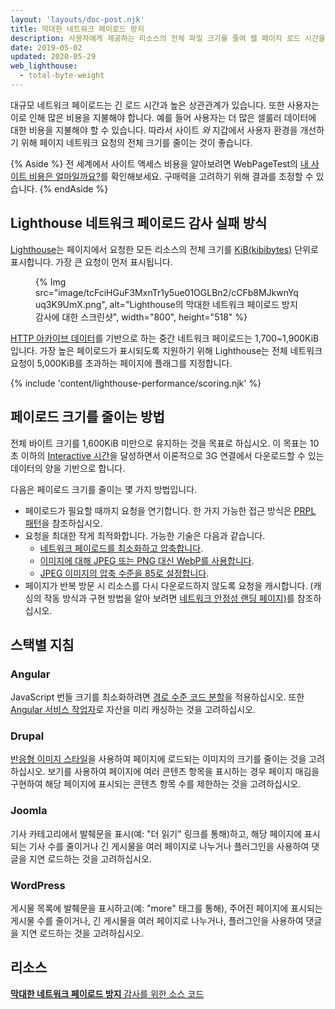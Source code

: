 ```yaml
---
layout: 'layouts/doc-post.njk'
title: 막대한 네트워크 페이로드 방지
description: 사용자에게 제공하는 리소스의 전체 파일 크기를 줄여 웹 페이지 로드 시간을 개선하는 방법에 대해 알아봅니다.
date: 2019-05-02
updated: 2020-05-29
web_lighthouse:
  - total-byte-weight
---
```


대규모 네트워크 페이로드는 긴 로드 시간과 높은 상관관계가 있습니다. 또한 사용자는 이로 인해 많은 비용을 지불해야 합니다. 예를 들어 사용자는 더 많은 셀룰러 데이터에 대한 비용을 지불해야 할 수 있습니다. 따라서 사이트 *와* 지갑에서 사용자 환경을 개선하기 위해 페이지 네트워크 요청의 전체 크기를 줄이는 것이 좋습니다.

{% Aside %} 전 세계에서 사이트 액세스 비용을 알아보려면 WebPageTest의 [내 사이트 비용은 얼마일까요?](https://whatdoesmysitecost.com/)를 확인해보세요. 구매력을 고려하기 위해 결과를 조정할 수 있습니다. {% endAside %}

## Lighthouse 네트워크 페이로드 감사 실패 방식

[Lighthouse](https://developers.google.com/web/tools/lighthouse/)는 페이지에서 요청한 모든 리소스의 전체 크기를 [KiB(kibibytes)](https://en.wikipedia.org/wiki/Kibibyte) 단위로 표시합니다. 가장 큰 요청이 먼저 표시됩니다.

<figure>{% Img src="image/tcFciHGuF3MxnTr1y5ue01OGLBn2/cCFb8MJkwnYquq3K9UmX.png", alt="Lighthouse의 막대한 네트워크 페이로드 방지 감사에 대한 스크린샷", width="800", height="518" %}</figure>

[HTTP 아카이브 데이터](https://httparchive.org/reports/state-of-the-web?start=latest#bytesTotal)를 기반으로 하는 중간 네트워크 페이로드는 1,700~1,900KiB입니다. 가장 높은 페이로드가 표시되도록 지원하기 위해 Lighthouse는 전체 네트워크 요청이 5,000KiB를 초과하는 페이지에 플래그를 지정합니다.

{% include 'content/lighthouse-performance/scoring.njk' %}

## 페이로드 크기를 줄이는 방법

전체 바이트 크기를 1,600KiB 미만으로 유지하는 것을 목표로 하십시오. 이 목표는 10초 이하의 [Interactive 시간](https://web.dev/tti/)을 달성하면서 이론적으로 3G 연결에서 다운로드할 수 있는 데이터의 양을 기반으로 합니다.

다음은 페이로드 크기를 줄이는 몇 가지 방법입니다.

- 페이로드가 필요할 때까지 요청을 연기합니다. 한 가지 가능한 접근 방식은 [PRPL 패턴](https://web.dev/apply-instant-loading-with-prpl/)을 참조하십시오.
- 요청을 최대한 작게 최적화합니다. 가능한 기술은 다음과 같습니다.
    - [네트워크 페이로드를 최소화하고 압축합니다](https://web.dev/reduce-network-payloads-using-text-compression/).
    - [이미지에 대해 JPEG 또는 PNG 대신 WebP를 사용합니다](https://web.dev/serve-images-webp/).
    - [JPEG 이미지의 압축 수준을 85로 설정합니다](https://web.dev/use-imagemin-to-compress-images/).
- 페이지가 반복 방문 시 리소스를 다시 다운로드하지 않도록 요청을 캐시합니다. (캐싱의 작동 방식과 구현 방법을 알아 보려면 [네트워크 안정성 랜딩 페이지)](https://web.dev/reliable/)를 참조하십시오.

## 스택별 지침

### Angular

JavaScript 번들 크기를 최소화하려면 [경로 수준 코드 분할](https://web.dev/route-level-code-splitting-in-angular/)을 적용하십시오. 또한 [Angular 서비스 작업자](https://web.dev/precaching-with-the-angular-service-worker/)로 자산을 미리 캐싱하는 것을 고려하십시오.

### Drupal

[반응형 이미지 스타일](https://www.drupal.org/docs/8/mobile-guide/responsive-images-in-drupal-8)을 사용하여 페이지에 로드되는 이미지의 크기를 줄이는 것을 고려하십시오. 보기를 사용하여 페이지에 여러 콘텐츠 항목을 표시하는 경우 페이지 매김을 구현하여 해당 페이지에 표시되는 콘텐츠 항목 수를 제한하는 것을 고려하십시오.

### Joomla

기사 카테고리에서 발췌문을 표시(예: "더 읽기" 링크를 통해)하고, 해당 페이지에 표시되는 기사 수를 줄이거나 긴 게시물을 여러 페이지로 나누거나 플러그인을 사용하여 댓글을 지연 로드하는 것을 고려하십시오.

### WordPress

게시물 목록에 발췌문을 표시하고(예: "more" 태그를 통해), 주어진 페이지에 표시되는 게시물 수를 줄이거나, 긴 게시물을 여러 페이지로 나누거나, 플러그인을 사용하여 댓글을 지연 로드하는 것을 고려하십시오.

## 리소스

[**막대한 네트워크 페이로드 방지** 감사를 위한 소스 코드](https://github.com/GoogleChrome/lighthouse/blob/master/lighthouse-core/audits/byte-efficiency/total-byte-weight.js)
